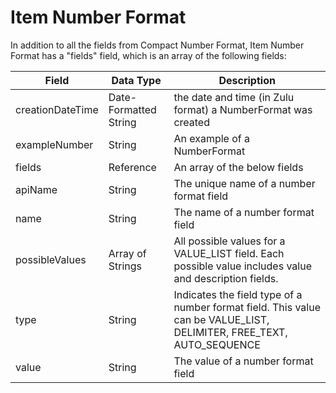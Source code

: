 # Item Number Format
In addition to all the fields from Compact Number Format, Item Number Format has a "fields" field, which is an array of the following fields:


| Field<br> | Data Type<br> | Description<br> |
|  --- |  --- |  --- | 
| creationDateTime<br> | Date\-Formatted String<br> | the date and time \(in Zulu format\) a NumberFormat was created<br> |
| exampleNumber<br> | String<br> | An example of a NumberFormat<br> |
| fields<br> | Reference<br> | An array of the below fields<br> |
| apiName<br> | String<br> | The unique name of a number format field<br> |
| name<br> | String<br> | The name of a number format field<br> |
| possibleValues<br> | Array of Strings<br> | All possible values for a VALUE_LIST field. Each possible value includes value and description fields.<br> |
| type<br> | String<br> | Indicates the field type of a number format field. This value can be VALUE_LIST, DELIMITER, FREE_TEXT, AUTO_SEQUENCE<br> |
| value<br> | String<br> | The value of a number format field<br> |

